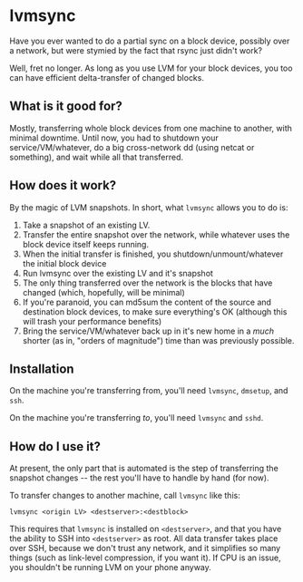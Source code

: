 # lvmsync

Have you ever wanted to do a partial sync on a block device, possibly over a
network, but were stymied by the fact that rsync just didn't work?

Well, fret no longer.  As long as you use LVM for your block devices, you
too can have efficient delta-transfer of changed blocks.


## What is it good for?

Mostly, transferring whole block devices from one machine to another, with
minimal downtime.  Until now, you had to shutdown your service/VM/whatever,
do a big cross-network dd (using netcat or something), and wait while all
that transferred.


## How does it work?

By the magic of LVM snapshots.  In short, what `lvmsync` allows you to do
is:

1. Take a snapshot of an existing LV.
1. Transfer the entire snapshot over the network, while whatever uses the
block device itself keeps running.
1. When the initial transfer is finished, you shutdown/unmount/whatever the
initial block device
1. Run lvmsync over the existing LV and it's snapshot
1. The only thing transferred over the network is the blocks that have
changed (which, hopefully, will be minimal)
1. If you're paranoid, you can md5sum the content of the source and
destination block devices, to make sure everything's OK (although this will
trash your performance benefits)
1. Bring the service/VM/whatever back up in it's new home in a *much*
shorter (as in, "orders of magnitude") time than was previously possible.


## Installation

On the machine you're transferring from, you'll need `lvmsync`, `dmsetup`,
and `ssh`.

On the machine you're transferring *to*, you'll need `lvmsync` and `sshd`.


## How do I use it?

At present, the only part that is automated is the step of transferring the
snapshot changes -- the rest you'll have to handle by hand (for now).

To transfer changes to another machine, call `lvmsync` like this:

    lvmsync <origin LV> <destserver>:<destblock>

This requires that `lvmsync` is installed on `<destserver>`, and that you
have the ability to SSH into `<destserver>` as root.  All data transfer
takes place over SSH, because we don't trust any network, and it simplifies
so many things (such as link-level compression, if you want it).  If CPU is
an issue, you shouldn't be running LVM on your phone anyway.
